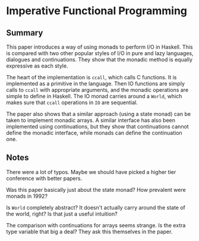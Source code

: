 # Imperative Functional Programming

## Summary

This paper introduces a way of using monads to perform I/O in Haskell.
This is compared with two other popular styles of I/O in pure and lazy languages, dialogues and continuations.
They show that the monadic method is equally expressive as each style.

The heart of the implementation is `ccall`, which calls C functions.
It is implemented as a primitive in the language.
Then IO functions are simply calls to `ccall` with appropriate arguments, and the monadic operations are simple to define in Haskell.
The IO monad carries around a `World`, which makes sure that `ccall` operations in `IO` are sequential.

The paper also shows that a similar approach (using a state monad) can be taken to implement monadic arrays.
A similar interface has also been implemented using continuations, but they show that continuations cannot define the monadic interface, while monads can define the continuation one.

## Notes

There were a lot of typos.
Maybe we should have picked a higher tier conference with better papers.

Was this paper basically just about the state monad?
How prevalent were monads in 1992?

Is `World` completely abstract?
It doesn't actually carry around the state of the world, right?
Is that just a useful intuition?

The comparison with continuations for arrays seems strange.
Is the extra type variable that big a deal?
They ask this themselves in the paper.

